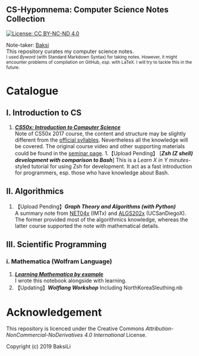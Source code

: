 CS-Hypomnema: Computer Science Notes Collection
---
[![License: CC BY-NC-ND 4.0](https://img.shields.io/badge/License-CC%20BY--NC--ND%204.0-lightgrey.svg)](https://creativecommons.org/licenses/by-nc-nd/4.0/)

Note-taker: [Baksi](https://github.com/BaksiLi)  
This repository curates my computer science notes.    
<sub>I used *Byword* (with Standard Markdown Syntax) for taking notes. However, it might encounter problems of compilation on GitHub, *esp.* with LaTeX. I will try to tackle this in the future. </sub>

# Catalogue
## I. Introduction to CS
1. [***CS50x: Introduction to Computer Science***](https://github.com/BaksiLi/CS-Hypomnema/blob/master/Resources/General/CS50x%20Intro%20to%20Computer%20Science.md)   
	Note of CS50x 2017 course, the content and structure may be slightly different from the [official syllables](http://docs.cs50.net/2017/x/syllabus.html). Nevertheless all the knowledge will be covered. The original course video and other supporting materials could be found in the [seminar page](http://cs50.tv/2017/fall/#about,lectures). 
1.【Upload Pending】 [***Zsh (Z shell) development with comparison to Bash***]
	This is a *Learn X in Y minutes*-styled tutorial for using Zsh for development. It act as a fast introduction for programmers, esp. those who have knowledge about Bash.
## II. Algorithmics
1. 【Upload Pending】***Graph Theory and Algorithms (with Python)***   
	A summary note from [NET04x](https://www.imt-atlantique.fr/fr/formation/moocs-et-cours-ouverts/moocs/advanced-algorithmics-and-graph-theory-python) (IMTx) and [ALGS202x](https://www.edx.org/course/graph-algorithms-uc-san-diegox-algs202x) (UCSanDiegoX). The former provided most of the algorithmics knowledge, whereas the latter course supported the note with mathematical details.
## III. Scientific Programming
### i. Mathematica (Wolfram Language)
1. [***Learning Mathematica by example***](https://github.com/BaksiLi/Wolflang-Workshop/blob/master/resources/myNote.nb)   
	I wrote this notebook alongside with learning.
1. 【Updating】***Wolflang Workshop***
	Including NorthKoreaSleuthing.nb

# Acknowledgement
This repository is licenced under the Creative Commons *Attribution-NonCommercial-NoDerivatives 4.0 International* License.  

Copyright (c) 2019 BaksiLi